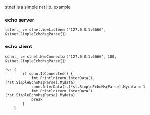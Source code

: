 stnet is a simple net lib.
example
### echo server
```
lster,_ := stnet.NewListener("127.0.0.1:6666", &stnet.SimpleEchoMsgParse{})
```
### echo client
```
conn,_ := stnet.NewConnector("127.0.0.1:6666", 100, &stnet.SimpleEchoMsgParse{})

for {
		if conn.IsConnected() {
			fmt.Println(conn.InterData().(*st.SimpleEchoMsgParse).Mydata)
			conn.InterData().(*st.SimpleEchoMsgParse).Mydata = 1
			fmt.Println(conn.InterData().(*st.SimpleEchoMsgParse).Mydata)
			break
		}
	}
```
